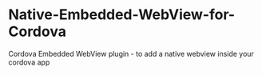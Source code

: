 # Native-Embedded-WebView-for-Cordova
Cordova Embedded WebView plugin - to add a native webview inside your cordova app

